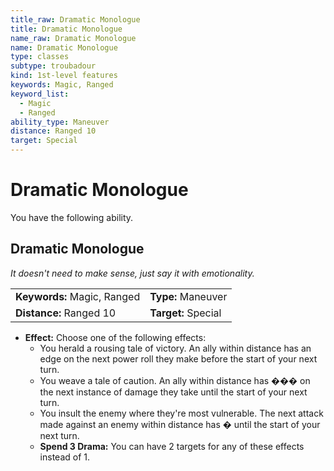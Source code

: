 ```yaml
---
title_raw: Dramatic Monologue
title: Dramatic Monologue
name_raw: Dramatic Monologue
name: Dramatic Monologue
type: classes
subtype: troubadour
kind: 1st-level features
keywords: Magic, Ranged
keyword_list:
  - Magic
  - Ranged
ability_type: Maneuver
distance: Ranged 10
target: Special
---
```


# Dramatic Monologue

You have the following ability.

## Dramatic Monologue

*It doesn't need to make sense, just say it with emotionality.*

|                             |                     |
| :-------------------------- | :------------------ |
| **Keywords:** Magic, Ranged | **Type:** Maneuver  |
| **Distance:** Ranged 10     | **Target:** Special |

- **Effect:** Choose one of the following effects:
  - You herald a rousing tale of victory. An ally within distance has an edge on the next power roll they make before the start of your next turn.
  - You weave a tale of caution. An ally within distance has ��� on the next instance of damage they take until the start of your next turn.
  - You insult the enemy where they're most vulnerable. The next attack made against an enemy within distance has � until the start of your next turn.
  - **Spend 3 Drama:** You can have 2 targets for any of these effects instead of 1.
